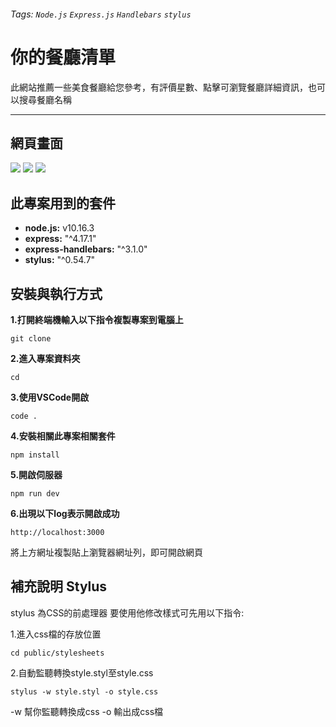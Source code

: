 ###### Tags: `Node.js` `Express.js` `Handlebars` `stylus`

# 你的餐廳清單
此網站推薦一些美食餐廳給您參考，有評價星數、點擊可瀏覽餐廳詳細資訊，也可以搜尋餐廳名稱

---
## 網頁畫面
![](https://i.imgur.com/iOltsCK.jpg)
![](https://i.imgur.com/xaUyZzl.jpg)
![](https://i.imgur.com/DqlCOxf.jpg)

## 此專案用到的套件
* **node.js:** v10.16.3
* **express:** "^4.17.1"
* **express-handlebars:** "^3.1.0"
* **stylus:** "^0.54.7"

## 安裝與執行方式
**1.打開終端機輸入以下指令複製專案到電腦上**
```git=
git clone
```

**2.進入專案資料夾**
```=
cd
```

**3.使用VSCode開啟**
```=
code .
```

**4.安裝相關此專案相關套件**
```npm=
npm install
```

**5.開啟伺服器**
```=
npm run dev
```

**6.出現以下log表示開啟成功**
```
http://localhost:3000
```
將上方網址複製貼上瀏覽器網址列，即可開啟網頁


## 補充說明 Stylus
stylus 為CSS的前處理器
要使用他修改樣式可先用以下指令:

1.進入css檔的存放位置
```=
cd public/stylesheets
```
2.自動監聽轉換style.styl至style.css
```stylus=
stylus -w style.styl -o style.css
```
-w 幫你監聽轉換成css
-o 輸出成css檔
